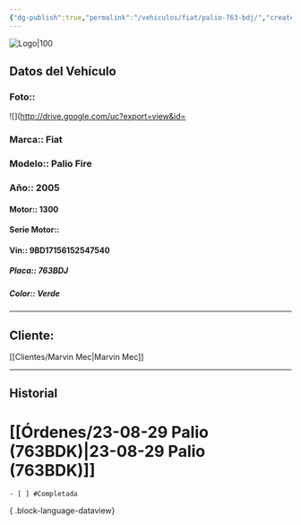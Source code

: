 ```yaml
---
{"dg-publish":true,"permalink":"/vehiculos/fiat/palio-763-bdj/","created":"","updated":""}
---
```


![Logo|100](http://drive.google.com/uc?export=view&id=137fl3TIZ0-PU8b-Pt0bsjclwHub_u78G)

## Datos del Vehículo 
### Foto:: 
![](http://drive.google.com/uc?export=view&id=

### Marca:: Fiat 
### Modelo:: Palio Fire
### Año:: 2005
#### Motor:: 1300
#### Serie Motor:: 
#### Vin:: 9BD17156152547540
##### Placa:: 763BDJ
##### Color:: Verde
---

## Cliente:

[[Clientes/Marvin Mec\|Marvin Mec]]

---

## Historial

# [[Órdenes/23-08-29 Palio (763BDK)\|23-08-29 Palio (763BDK)]]

    - [ ] #Completada

{ .block-language-dataview} 